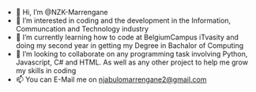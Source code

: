 - 👋 Hi, I’m @NZK-Marrengane
- 👀 I’m interested in coding and the development in the Information, Communcation and Technology industry
- 🌱 I’m currently learning how to code at BelgiumCampus iTvasity and doing my second year in getting my Degree in Bachalor of Computing
- 💞️ I’m looking to collaborate on any programming task involving Python, Javascript, C# and HTML. As well as any other project to help me grow my skills in coding
- 📫 You can E-Mail me on njabulomarrengane2@gmail.com

<!---
NZK-Marrengane/NZK-Marrengane is a ✨ special ✨ repository because its `README.md` (this file) appears on your GitHub profile.
You can click the Preview link to take a look at your changes.
--->
